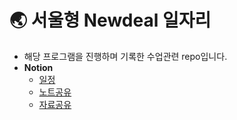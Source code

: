 # :earth_asia: 서울형 Newdeal 일자리

- 해당 프로그램을 진행하며 기록한 수업관련 repo입니다.
- **Notion** 
  - [일정](https://wise-ground-d8f.notion.site/35986a20e764426b84f2d1466af85fd6?v=6991d8597ca34b30a2bf8f0c48e46bc5&pvs=4)
  - [노트공유](https://wise-ground-d8f.notion.site/84ca3ace29e946c689b913889afe69f5?v=ccd41be442f84efca291d9bdb1c9f1f0&pvs=4)
  - [자료공유](https://wise-ground-d8f.notion.site/de45861ed18c479f9aaa0f8c4feb573c?v=dd84bb44f6e64b2dba82ed1563be00fb&pvs=4)

